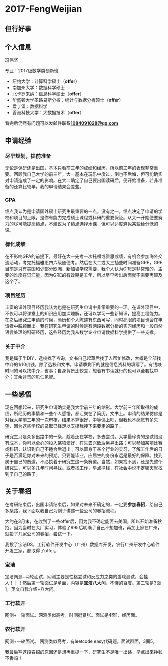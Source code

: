 # 2017-FengWeijian

## 但行好事

## 个人信息

冯伟坚

专业：2017级数学类创新班

* 纽约大学：计算科学硕士（**offer**）
* 南加州大学：数据科学硕士
* 北卡罗来纳：信息科学硕士（**offer**）
* 华盛顿大学圣路易斯分校：统计与数据分析硕士（**offer**）
* 爱丁堡：数据科学
* 香港科技大学：大数据技术（**offer**）

看完后仍然有问题可以发邮件联系**1084091828@qq.com**

## 申请经验

### 尽早规划，提前准备

无论是保研还是出国，基本只看前三年的成绩和经历，所以前三年的表现非常重要。回顾我自己大学的前三年，大一基本在玩乐中度过，倒也不后悔，但可能确实对申请造成了一定的影响。在大二确定了自己要出国读研后，便开始准备，若非准备的还算比较早，我的申请结果会差些。

### GPA
绩点我认为是申请国外硕士研究生最重要的一点，没有之一。绩点决定了申请的学校和项目的上限，是你有能力完成硕士课程或科研的重要保证。从大一开始便要努力的尽可能提高绩点，不建议为了绩点选择水课，但可以适度避免某些给分低的课。

### 标化成绩
在不影响GPA的前提下，最好在大一先考一次托福或雅思成绩，有机会参加海外交流活动，考完托福雅思四六级随便考。然后在大二或大三抽些时间准备GRE，GRE目前是只有美国和少部分欧洲，新加坡学校需要，我个人认为GRE是非常难的，主要的难度在词汇量，因为GRE的有效期是五年，所以尽早考出后面就不需要再顾及这个了。

### 项目经历

丰富的课外项目经历我认为也是在研究生申请中非常重要的一环。在课外项目中，不仅可以将课堂上的知识应用加深理解，还可以学习一些新知识，提高工程能力。在之后研究生申请的时候，简历和个人陈述有东西可写，同时亮眼的项目也会在申请者中脱颖而出。我在研究生申请的时候是有两段数据分析的实习经历和一段自然语言处理的科研经历，这些经历为我从数学专业申请数据科学提供了一些支撑。

### 关于中介
我是属于半DIY，选校找了咨询，文书自己起草后找了人帮忙修改，大概是全部找中介的1/10价钱。除了选校和文书，申请季剩下的就是信息资料的填写了。有钱缺时间的可以找中介，省事；自身背景比较差，想着有书读就行的也可以全套找中介；其余背景的见仁见智。

## 一些感悟
现在回想起来，研究生申请确实是我大学前三年的缩影。大学前三年所取得的成绩，所经历的事情和一些个人感悟，都汇聚在了简历，文书上。申请的结果仿佛是对我大学前三年的一次审核，结果不算很好，中等偏上吧，但我也不感觉有多失望，因为这些学校的录取已经足以支撑我接下来要走的路了。

研究生只是众多出路中的一条，趁着还在学校，多去尝试。大学最珍贵的是试错没有成本，你可以全心的投入某项爱好，在失去兴致后另寻出路；可以参加某项比赛或科研，认识到自己不适合后退出；可以置身于某个行业的实习，了解工作后的日子是否满足你对未来的预期。只要能毕业，应届生的身份永远是最好的保障。找到属于自己的赛道，不必执着于研究生这一条赛道。当然，如果找不到，还是先整个研究生，可以多几年时间寻找。或者找工作，早点挣钱，在社会中说不定哪天就找到了自己的路了。

## 关于春招

在考研结束后，出国申请结束后，如果对未来不确定的，一定要**参加春招**，给自己多条路，我下面以我自己为例子讲述一些公司的春招流程。

大约在3月末，在收到了一些offer后，因为我不确定能否去美国，所以开始准备秋招。因为当时在大厂实习，体验了995后明确了自己不想加班，再加上家在广州，就投了几家公司的春招，尝试一下。

我投了宝洁DS，工行软件开发中心（广州）数据库开发，农行广州研发中心软件开发三家，都取得了offer。

### 宝洁
宝洁网测+两轮面试，网测主要是性格尝试和反应力之类的游戏测试，会挂人！！！然后第一轮面试是单面，内容是**宝洁八大问**，不懂的百度。第二轮是3面1，英文自我介绍+八大问。

### 工行软开
网测+一轮面试。网测类似高考，时间挺紧张。面试是4面1，经历面。

### 农行软开
网测+一轮面试。 网测类似高考，有leetcode easy代码题。面试群面，3面5。

我最后写这段春招的原因还是想再重提一下，研究生不是唯一出路，早点出来挣钱不香吗！